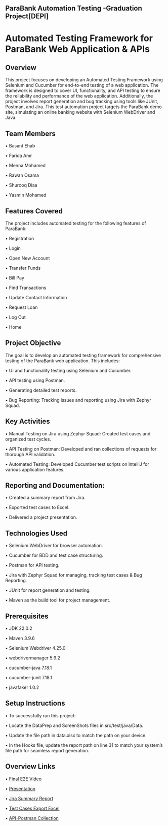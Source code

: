 ## ParaBank Automation Testing -Graduation Project[DEPI]

# Automated Testing Framework for ParaBank Web Application & APIs

## Overview
This project focuses on developing an Automated Testing Framework using Selenium and Cucumber for end-to-end testing of a web application. The framework is designed to cover UI, functionality, and API testing to ensure the reliability and performance of the web application. Additionally, the project involves report generation and bug tracking using tools like JUnit, Postman, and Jira. This test automation project targets the ParaBank demo site, simulating an online banking website with Selenium WebDriver and Java.

## Team Members

•	Basant Ehab

•	Farida Amr

•	Menna Mohamed

•	Rawan Osama

•	Shurooq Diaa

•	Yasmin Mohamed

## Features Covered
The project includes automated testing for the following features of ParaBank:

•	Registration

•	Login

•	Open New Account

•	Transfer Funds

•	Bill Pay

•	Find Transactions

•	Update Contact Information

•	Request Loan

•	Log Out

•	Home

## Project Objective

The goal is to develop an automated testing framework for comprehensive testing of the ParaBank web application. This includes:

•	UI and functionality testing using Selenium and Cucumber.

•	API testing using Postman.

•	Generating detailed test reports.

•	Bug Reporting: Tracking issues and reporting using Jira with Zephyr Squad.

## Key Activities

•	Manual Testing on Jira using Zephyr Squad: Created test cases and organized test cycles.

•	API Testing on Postman: Developed and ran collections of requests for thorough API validation.

•	Automated Testing: Developed Cucumber test scripts on IntelliJ for various application features.

## Reporting and Documentation:

•	Created a summary report from Jira.

•	Exported test cases to Excel.

•	Delivered a project presentation.

## Technologies Used

•	Selenium WebDriver for browser automation.

•	Cucumber for BDD and test case structuring.

•	Postman for API testing.

•	Jira with Zephyr Squad for managing, tracking test cases & Bug Reporting.

•	JUnit for report generation and testing.

•	Maven as the build tool for project management.

## Prerequisites

•	JDK 22.0.2

•	Maven 3.9.6

•	Selenium Webdriver 4.25.0

•	webdrivermanager 5.9.2

•	cucumber-java 7.18.1

•	cucumber-junit 7.18.1

•	javafaker 1.0.2

## Setup Instructions
•	To successfully run this project:

•	Locate the DataPrep and ScreenShots files in src/test/java/Data.

•	Update the file path in data.xlsx to match the path on your device.

•	In the Hooks file, update the report path on line 31 to match your system’s file path for seamless report generation.


## Overview Links
•	[Final E2E Video]( https://drive.google.com/file/d/1jcLMPPFucw4ApFjpCLhphcE9vPdmyYFj/view?usp=drive_link)

•	[Presentation]( https://docs.google.com/presentation/d/11OB_uXsO9sGaqoG4Eujv6r2ZHSmYZuO-/edit?usp=drive_link&ouid=113003438669160116406&rtpof=true&sd=true)

•	[Jira Summary Report]( https://drive.google.com/file/d/1M8JoPnP8yZQ3EevsAM96ANWsgni20TRl/view?usp=drive_link)

•	[Test Cases Export Excel]( https://docs.google.com/spreadsheets/d/13kgFLmbREW5dE52v8OoBbhuToqQX51YA/edit?usp=drive_link&ouid=113003438669160116406&rtpof=true&sd=true)

•	[API-Postman Collection]( https://drive.google.com/file/d/19YPRVOPzFbyR1isi2v5iELazTQa4vweV/view?usp=drive_link)

